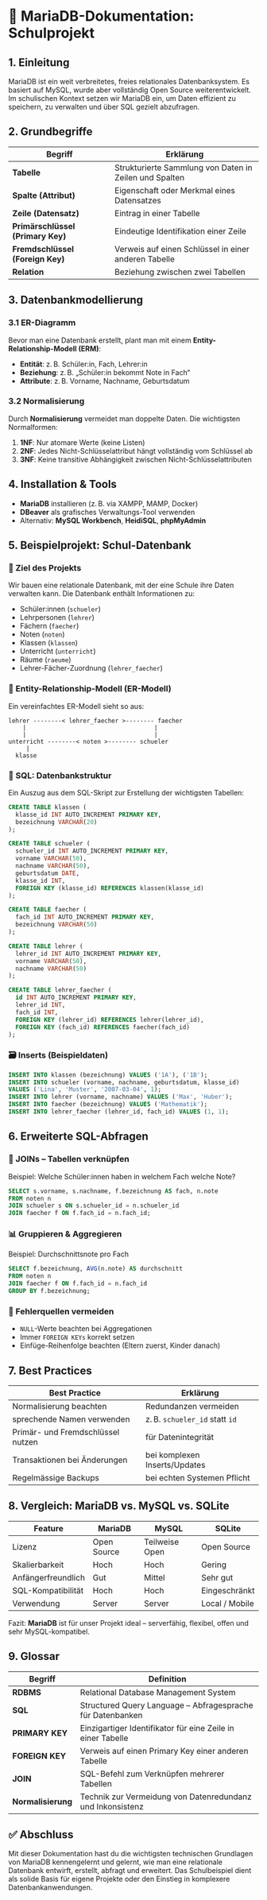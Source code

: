 
# 📘 MariaDB-Dokumentation: Schulprojekt

## 1. Einleitung

MariaDB ist ein weit verbreitetes, freies relationales Datenbanksystem. Es basiert auf MySQL, wurde aber vollständig Open Source weiterentwickelt. Im schulischen Kontext setzen wir MariaDB ein, um Daten effizient zu speichern, zu verwalten und über SQL gezielt abzufragen.

## 2. Grundbegriffe

| Begriff | Erklärung |
|--------|-----------|
| **Tabelle** | Strukturierte Sammlung von Daten in Zeilen und Spalten |
| **Spalte (Attribut)** | Eigenschaft oder Merkmal eines Datensatzes |
| **Zeile (Datensatz)** | Eintrag in einer Tabelle |
| **Primärschlüssel (Primary Key)** | Eindeutige Identifikation einer Zeile |
| **Fremdschlüssel (Foreign Key)** | Verweis auf einen Schlüssel in einer anderen Tabelle |
| **Relation** | Beziehung zwischen zwei Tabellen |

## 3. Datenbankmodellierung

### 3.1 ER-Diagramm

Bevor man eine Datenbank erstellt, plant man mit einem **Entity-Relationship-Modell (ERM)**:

- **Entität**: z. B. Schüler:in, Fach, Lehrer:in
- **Beziehung**: z. B. „Schüler:in bekommt Note in Fach“
- **Attribute**: z. B. Vorname, Nachname, Geburtsdatum

### 3.2 Normalisierung

Durch **Normalisierung** vermeidet man doppelte Daten. Die wichtigsten Normalformen:

1. **1NF**: Nur atomare Werte (keine Listen)
2. **2NF**: Jedes Nicht-Schlüsselattribut hängt vollständig vom Schlüssel ab
3. **3NF**: Keine transitive Abhängigkeit zwischen Nicht-Schlüsselattributen

## 4. Installation & Tools

- **MariaDB** installieren (z. B. via XAMPP, MAMP, Docker)
- **DBeaver** als grafisches Verwaltungs-Tool verwenden
- Alternativ: **MySQL Workbench**, **HeidiSQL**, **phpMyAdmin**

## 5. Beispielprojekt: Schul-Datenbank

### 🧩 Ziel des Projekts

Wir bauen eine relationale Datenbank, mit der eine Schule ihre Daten verwalten kann. Die Datenbank enthält Informationen zu:

- Schüler:innen (`schueler`)
- Lehrpersonen (`lehrer`)
- Fächern (`faecher`)
- Noten (`noten`)
- Klassen (`klassen`)
- Unterricht (`unterricht`)
- Räume (`raeume`)
- Lehrer-Fächer-Zuordnung (`lehrer_faecher`)

### 🔗 Entity-Relationship-Modell (ER-Modell)

Ein vereinfachtes ER-Modell sieht so aus:

```
lehrer --------< lehrer_faecher >-------- faecher
    |                                    |
    |                                    |
unterricht --------< noten >-------- schueler
     |
  klasse
```

### 🧱 SQL: Datenbankstruktur

Ein Auszug aus dem SQL-Skript zur Erstellung der wichtigsten Tabellen:

```sql
CREATE TABLE klassen (
  klasse_id INT AUTO_INCREMENT PRIMARY KEY,
  bezeichnung VARCHAR(20)
);

CREATE TABLE schueler (
  schueler_id INT AUTO_INCREMENT PRIMARY KEY,
  vorname VARCHAR(50),
  nachname VARCHAR(50),
  geburtsdatum DATE,
  klasse_id INT,
  FOREIGN KEY (klasse_id) REFERENCES klassen(klasse_id)
);

CREATE TABLE faecher (
  fach_id INT AUTO_INCREMENT PRIMARY KEY,
  bezeichnung VARCHAR(50)
);

CREATE TABLE lehrer (
  lehrer_id INT AUTO_INCREMENT PRIMARY KEY,
  vorname VARCHAR(50),
  nachname VARCHAR(50)
);

CREATE TABLE lehrer_faecher (
  id INT AUTO_INCREMENT PRIMARY KEY,
  lehrer_id INT,
  fach_id INT,
  FOREIGN KEY (lehrer_id) REFERENCES lehrer(lehrer_id),
  FOREIGN KEY (fach_id) REFERENCES faecher(fach_id)
);
```

### 🗃️ Inserts (Beispieldaten)

```sql
INSERT INTO klassen (bezeichnung) VALUES ('1A'), ('1B');
INSERT INTO schueler (vorname, nachname, geburtsdatum, klasse_id)
VALUES ('Lina', 'Muster', '2007-03-04', 1);
INSERT INTO lehrer (vorname, nachname) VALUES ('Max', 'Huber');
INSERT INTO faecher (bezeichnung) VALUES ('Mathematik');
INSERT INTO lehrer_faecher (lehrer_id, fach_id) VALUES (1, 1);
```

## 6. Erweiterte SQL-Abfragen

### 📎 JOINs – Tabellen verknüpfen

Beispiel: Welche Schüler:innen haben in welchem Fach welche Note?

```sql
SELECT s.vorname, s.nachname, f.bezeichnung AS fach, n.note
FROM noten n
JOIN schueler s ON s.schueler_id = n.schueler_id
JOIN faecher f ON f.fach_id = n.fach_id;
```

### 📊 Gruppieren & Aggregieren

Beispiel: Durchschnittsnote pro Fach

```sql
SELECT f.bezeichnung, AVG(n.note) AS durchschnitt
FROM noten n
JOIN faecher f ON f.fach_id = n.fach_id
GROUP BY f.bezeichnung;
```

### 🧯 Fehlerquellen vermeiden

- `NULL`-Werte beachten bei Aggregationen
- Immer `FOREIGN KEYs` korrekt setzen
- Einfüge-Reihenfolge beachten (Eltern zuerst, Kinder danach)

## 7. Best Practices

| Best Practice                    | Erklärung |
|----------------------------------|-----------|
| Normalisierung beachten          | Redundanzen vermeiden |
| sprechende Namen verwenden       | z. B. `schueler_id` statt `id` |
| Primär- und Fremdschlüssel nutzen | für Datenintegrität |
| Transaktionen bei Änderungen     | bei komplexen Inserts/Updates |
| Regelmässige Backups             | bei echten Systemen Pflicht |

## 8. Vergleich: MariaDB vs. MySQL vs. SQLite

| Feature            | MariaDB         | MySQL            | SQLite           |
|--------------------|------------------|------------------|------------------|
| Lizenz             | Open Source      | Teilweise Open   | Open Source      |
| Skalierbarkeit     | Hoch             | Hoch             | Gering           |
| Anfängerfreundlich | Gut              | Mittel           | Sehr gut         |
| SQL-Kompatibilität | Hoch             | Hoch             | Eingeschränkt    |
| Verwendung         | Server           | Server           | Local / Mobile   |

Fazit: **MariaDB** ist für unser Projekt ideal – serverfähig, flexibel, offen und sehr MySQL-kompatibel.

## 9. Glossar

| Begriff          | Definition                                                                 |
|------------------|----------------------------------------------------------------------------|
| **RDBMS**         | Relational Database Management System                                      |
| **SQL**           | Structured Query Language – Abfragesprache für Datenbanken                |
| **PRIMARY KEY**   | Einzigartiger Identifikator für eine Zeile in einer Tabelle               |
| **FOREIGN KEY**   | Verweis auf einen Primary Key einer anderen Tabelle                        |
| **JOIN**          | SQL-Befehl zum Verknüpfen mehrerer Tabellen                               |
| **Normalisierung**| Technik zur Vermeidung von Datenredundanz und Inkonsistenz                |

## ✅ Abschluss

Mit dieser Dokumentation hast du die wichtigsten technischen Grundlagen von MariaDB kennengelernt und gelernt, wie man eine relationale Datenbank entwirft, erstellt, abfragt und erweitert. Das Schulbeispiel dient als solide Basis für eigene Projekte oder den Einstieg in komplexere Datenbankanwendungen.
